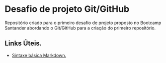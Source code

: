 # Desafio de projeto Git/GitHub
Repositório criado para o primeiro desafio de projeto proposto no Bootcamp Santander abordando o Git/GitHub para a criação do primeiro repositório.

## Links Úteis.
 - [Sintaxe básica Markdown.](https://www.markdownguide.org/basic-syntax/)
